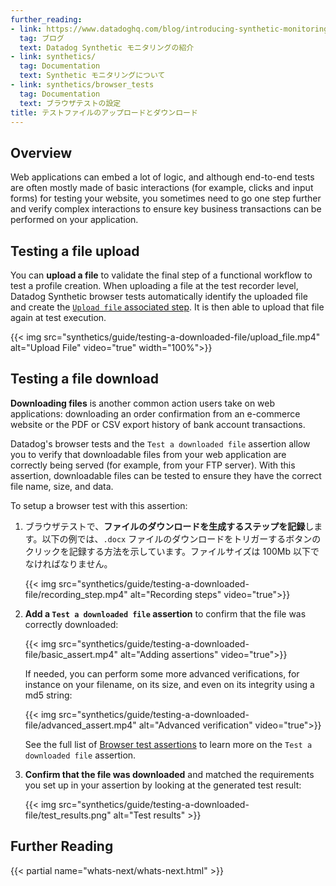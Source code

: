 ```yaml
---
further_reading:
- link: https://www.datadoghq.com/blog/introducing-synthetic-monitoring/
  tag: ブログ
  text: Datadog Synthetic モニタリングの紹介
- link: synthetics/
  tag: Documentation
  text: Synthetic モニタリングについて
- link: synthetics/browser_tests
  tag: Documentation
  text: ブラウザテストの設定
title: テストファイルのアップロードとダウンロード
---
```


## Overview

Web applications can embed a lot of logic, and although end-to-end tests are often mostly made of basic interactions (for example, clicks and input forms) for testing your website, you sometimes need to go one step further and verify complex interactions to ensure key business transactions can be performed on your application.

## Testing a file upload

You can **upload a file** to validate the final step of a functional workflow to test a profile creation. When uploading a file at the test recorder level, Datadog Synthetic browser tests automatically identify the uploaded file and create the [`Upload file` associated step][1]. It is then able to upload that file again at test execution.

{{< img src="synthetics/guide/testing-a-downloaded-file/upload_file.mp4" alt="Upload File" video="true" width="100%">}}

## Testing a file download

**Downloading files** is another common action users take on web applications: downloading an order confirmation from an e-commerce website or the PDF or CSV export history of bank account transactions.

Datadog's browser tests and the `Test a downloaded file` assertion allow you to verify that downloadable files from your web application are correctly being served (for example, from your FTP server). With this assertion, downloadable files can be tested to ensure they have the correct file name, size, and data.

To setup a browser test with this assertion:

1. ブラウザテストで、**ファイルのダウンロードを生成するステップを記録**します。以下の例では、`.docx` ファイルのダウンロードをトリガーするボタンのクリックを記録する方法を示しています。ファイルサイズは 100Mb 以下でなければなりません。

    {{< img src="synthetics/guide/testing-a-downloaded-file/recording_step.mp4" alt="Recording steps" video="true">}}

2. **Add a `Test a downloaded file` assertion** to confirm that the file was correctly downloaded:

    {{< img src="synthetics/guide/testing-a-downloaded-file/basic_assert.mp4" alt="Adding assertions" video="true">}}

     If needed, you can perform some more advanced verifications, for instance on your filename, on its size, and even on its integrity using a md5 string:

    {{< img src="synthetics/guide/testing-a-downloaded-file/advanced_assert.mp4" alt="Advanced verification" video="true">}}

     See the full list of [Browser test assertions][2] to learn more on the `Test a downloaded file` assertion.

3. **Confirm that the file was downloaded** and matched the requirements you set up in your assertion by looking at the generated test result:

    {{< img src="synthetics/guide/testing-a-downloaded-file/test_results.png" alt="Test results" >}}

## Further Reading

{{< partial name="whats-next/whats-next.html" >}}

[1]: /ja/synthetics/browser_tests/actions/#upload-file
[2]: /ja/synthetics/browser_tests/actions/#assertion